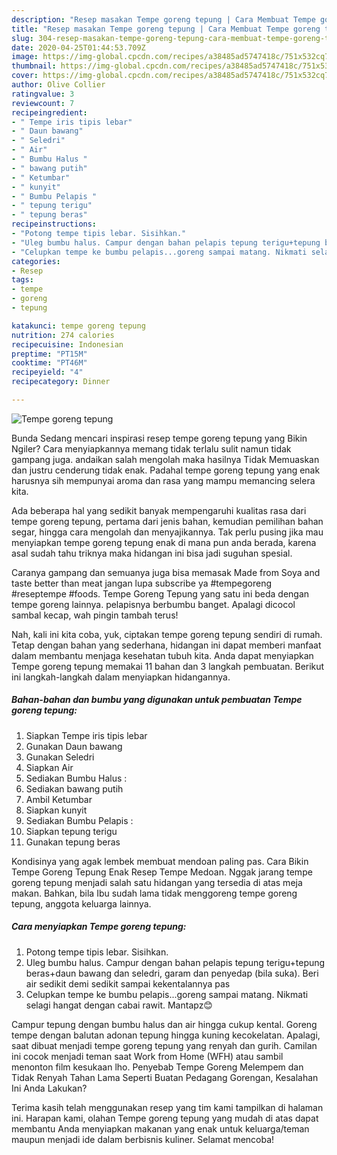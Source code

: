 ```yaml
---
description: "Resep masakan Tempe goreng tepung | Cara Membuat Tempe goreng tepung Yang Lezat"
title: "Resep masakan Tempe goreng tepung | Cara Membuat Tempe goreng tepung Yang Lezat"
slug: 304-resep-masakan-tempe-goreng-tepung-cara-membuat-tempe-goreng-tepung-yang-lezat
date: 2020-04-25T01:44:53.709Z
image: https://img-global.cpcdn.com/recipes/a38485ad5747418c/751x532cq70/tempe-goreng-tepung-foto-resep-utama.jpg
thumbnail: https://img-global.cpcdn.com/recipes/a38485ad5747418c/751x532cq70/tempe-goreng-tepung-foto-resep-utama.jpg
cover: https://img-global.cpcdn.com/recipes/a38485ad5747418c/751x532cq70/tempe-goreng-tepung-foto-resep-utama.jpg
author: Olive Collier
ratingvalue: 3
reviewcount: 7
recipeingredient:
- " Tempe iris tipis lebar"
- " Daun bawang"
- " Seledri"
- " Air"
- " Bumbu Halus "
- " bawang putih"
- " Ketumbar"
- " kunyit"
- " Bumbu Pelapis "
- " tepung terigu"
- " tepung beras"
recipeinstructions:
- "Potong tempe tipis lebar. Sisihkan."
- "Uleg bumbu halus. Campur dengan bahan pelapis tepung terigu+tepung beras+daun bawang dan seledri, garam dan penyedap (bila suka). Beri air sedikit demi sedikit sampai kekentalannya pas"
- "Celupkan tempe ke bumbu pelapis...goreng sampai matang. Nikmati selagi hangat dengan cabai rawit. Mantapz😊"
categories:
- Resep
tags:
- tempe
- goreng
- tepung

katakunci: tempe goreng tepung 
nutrition: 274 calories
recipecuisine: Indonesian
preptime: "PT15M"
cooktime: "PT46M"
recipeyield: "4"
recipecategory: Dinner

---
```



![Tempe goreng tepung](https://img-global.cpcdn.com/recipes/a38485ad5747418c/751x532cq70/tempe-goreng-tepung-foto-resep-utama.jpg)

Bunda Sedang mencari inspirasi resep tempe goreng tepung yang Bikin Ngiler? Cara menyiapkannya memang tidak terlalu sulit namun tidak gampang juga. andaikan salah mengolah maka hasilnya Tidak Memuaskan dan justru cenderung tidak enak. Padahal tempe goreng tepung yang enak harusnya sih mempunyai aroma dan rasa yang mampu memancing selera kita.

Ada beberapa hal yang sedikit banyak mempengaruhi kualitas rasa dari tempe goreng tepung, pertama dari jenis bahan, kemudian pemilihan bahan segar, hingga cara mengolah dan menyajikannya. Tak perlu pusing jika mau menyiapkan tempe goreng tepung enak di mana pun anda berada, karena asal sudah tahu triknya maka hidangan ini bisa jadi suguhan spesial.

Caranya gampang dan semuanya juga bisa memasak Made from Soya and taste better than meat jangan lupa subscribe ya #tempegoreng #reseptempe #foods. Tempe Goreng Tepung yang satu ini beda dengan tempe goreng lainnya. pelapisnya berbumbu banget. Apalagi dicocol sambal kecap, wah pingin tambah terus!


Nah, kali ini kita coba, yuk, ciptakan tempe goreng tepung sendiri di rumah. Tetap dengan bahan yang sederhana, hidangan ini dapat memberi manfaat dalam membantu menjaga kesehatan tubuh kita. Anda dapat menyiapkan Tempe goreng tepung memakai 11 bahan dan 3 langkah pembuatan. Berikut ini langkah-langkah dalam menyiapkan hidangannya.

<!--inarticleads1-->

##### Bahan-bahan dan bumbu yang digunakan untuk pembuatan Tempe goreng tepung:

1. Siapkan  Tempe iris tipis lebar
1. Gunakan  Daun bawang
1. Gunakan  Seledri
1. Siapkan  Air
1. Sediakan  Bumbu Halus :
1. Sediakan  bawang putih
1. Ambil  Ketumbar
1. Siapkan  kunyit
1. Sediakan  Bumbu Pelapis :
1. Siapkan  tepung terigu
1. Gunakan  tepung beras


Kondisinya yang agak lembek membuat mendoan paling pas. Cara Bikin Tempe Goreng Tepung Enak Resep Tempe Medoan. Nggak jarang tempe goreng tepung menjadi salah satu hidangan yang tersedia di atas meja makan. Bahkan, bila Ibu sudah lama tidak menggoreng tempe goreng tepung, anggota keluarga lainnya. 

<!--inarticleads2-->

##### Cara menyiapkan Tempe goreng tepung:

1. Potong tempe tipis lebar. Sisihkan.
1. Uleg bumbu halus. Campur dengan bahan pelapis tepung terigu+tepung beras+daun bawang dan seledri, garam dan penyedap (bila suka). Beri air sedikit demi sedikit sampai kekentalannya pas
1. Celupkan tempe ke bumbu pelapis...goreng sampai matang. Nikmati selagi hangat dengan cabai rawit. Mantapz😊


Campur tepung dengan bumbu halus dan air hingga cukup kental. Goreng tempe dengan balutan adonan tepung hingga kuning kecokelatan. Apalagi, saat dibuat menjadi tempe goreng tepung yang renyah dan gurih. Camilan ini cocok menjadi teman saat Work from Home (WFH) atau sambil menonton film kesukaan lho. Penyebab Tempe Goreng Melempem dan Tidak Renyah Tahan Lama Seperti Buatan Pedagang Gorengan, Kesalahan Ini Anda Lakukan? 

Terima kasih telah menggunakan resep yang tim kami tampilkan di halaman ini. Harapan kami, olahan Tempe goreng tepung yang mudah di atas dapat membantu Anda menyiapkan makanan yang enak untuk keluarga/teman maupun menjadi ide dalam berbisnis kuliner. Selamat mencoba!
